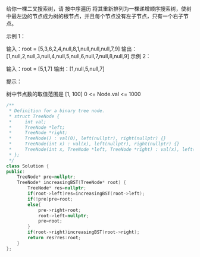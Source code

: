 给你一棵二叉搜索树，请 按中序遍历 将其重新排列为一棵递增顺序搜索树，使树中最左边的节点成为树的根节点，并且每个节点没有左子节点，只有一个右子节点。

 

示例 1：



输入：root = [5,3,6,2,4,null,8,1,null,null,null,7,9]
输出：[1,null,2,null,3,null,4,null,5,null,6,null,7,null,8,null,9]
示例 2：



输入：root = [5,1,7]
输出：[1,null,5,null,7]


提示：

树中节点数的取值范围是 [1, 100]
0 <= Node.val <= 1000

```cpp
/**
 * Definition for a binary tree node.
 * struct TreeNode {
 *     int val;
 *     TreeNode *left;
 *     TreeNode *right;
 *     TreeNode() : val(0), left(nullptr), right(nullptr) {}
 *     TreeNode(int x) : val(x), left(nullptr), right(nullptr) {}
 *     TreeNode(int x, TreeNode *left, TreeNode *right) : val(x), left(left), right(right) {}
 * };
 */
class Solution {
public:
    TreeNode* pre=nullptr;
    TreeNode* increasingBST(TreeNode* root) {
        TreeNode* res=nullptr;
        if(root->left)res=increasingBST(root->left);
        if(!pre)pre=root;
        else{
            pre->right=root;
            root->left=nullptr;
            pre=root;
        }
        if(root->right)increasingBST(root->right);
        return res?res:root;
    }
};
```

